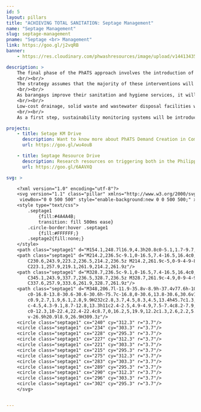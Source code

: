 ```yaml
---
id: 5
layout: pillars
title: "ACHIEVING TOTAL SANITATION: Septage Management"
name: "Septage Management"
slug: septage-management
pname: "Septage <br> Management"
link: https://goo.gl/j2vqRB
banner:
    - https://res.cloudinary.com/phwashresources/image/upload/v1441343521/banner/septage.jpg

description: >
    The final phase of the PhATS approach involves the introduction of the safe management of solid and liquid wastes, including drainage and the recycling and reuse of waste; and the development and strengthening of water quality monitoring systems, allied with the promotion of water supply protection, sanitary surveys, and safe water storage and handling.
    <br/><br/>
    The strategy assumes that the majority of these interventions will be piloted in the most progressive barangays and municipalities, with a focus on barangays that have either graduated to G2 Sustainable Sanitation barangay status, or seem likely to graduate in the near future. The intention is not to promote expensive, high-technology approaches, but to develop and refine simple and appropriate technologies and systems that can be implemented, operated and maintained by resource-scarce local governments in the typhoon-affected areas.
    <br/><br/>
    As barangays improve their sanitation and hygiene services, it will become important to introduce basic water safety planning and public health monitoring systems that are designed to detect major sanitation, hygiene or water supply problems. Point of use water quality testing and response protocols will be developed and piloted in G1 and G2 barangays, accompanied by advocacy to LGUS for the allocation of appropriate budgets and resources to sustain these services.
    <br/><br/>
    Low-cost drainage, solid waste and wastewater disposal facilities will be constructed to demonstrate and promote cost-effective waste management solutions, and encourage LGUs to work towards G3 Total Sanitation Barangay status. Where septic tanks are preferred or required (due to potential contamination of vulnerable groundwater or surface water resources), faecal sludge management (FSM) systems should be introduced. These systems will need to be appropriate for the largely rural contexts in which most implementing partners will be working, focusing on technologies and approaches that can be implemented and maintained by low capacity local governments and small private providers, in recognition that few previous FSM interventions in the Philippines have been either successful or sustainable.
    <br/><br/>
    As a first step, sustainability monitoring systems will be introduced as part of the G2 graduation process, with the aim of tracking what happens to toilet pits and septic tanks as they fill up and start to cause problems – whether pits are emptied or replaced; whether septic tanks are regularly desludged; whether effluent from either toilet pits or septic tanks contaminates local water bodies or open spaces; and whether any removed pit contents or septic sludge are then safely transported, treated or disposed. Improved information on the extent and nature of these sustainability problems will be an important driver for local governments and sanitation stakeholders to finance, develop and implement appropriate solutions in areas that face public health hazards associated with unsafe sanitation and waste management systems.

projects:
    - title: Setage KM Drive
      description: Want to know more about PhATS Demand Creation in Communities? Check out the latest Knowledge Management Pieces!
      url: https://goo.gl/wu4ouB

    - title: Septage Resource Drive
      description: Research resources on triggering both in the Philippines and around the world can be found here.
      url: https://goo.gl/6AAVXQ

svg: >       

    <?xml version="1.0" encoding="utf-8"?>
    <svg version="1.1" class="pillar" xmlns="http://www.w3.org/2000/svg" xmlns:xlink="http://www.w3.org/1999/xlink" x="0px" y="0px"
     viewBox="0 0 500 500" style="enable-background:new 0 0 500 500;" xml:space="preserve">
    <style type="text/css">
    	.septage1
            {fill:#4A4A4B;
            transition: fill 500ms ease}
        .circle-border:hover .septage1
            {fill:#FFFFFF;}
    	.septage2{fill:none;}
    </style>
    <path class="septage1" d="M154.1,248.7l16.9,4.3h20.8c0-5.1,1.7-9.7,4.5-13.4h-42.2V248.7z"/>
    <path class="septage1" d="M214.2,236.5c-9.1,0-16.5,7.4-16.5,16.4c0,9.1,7.4,16.4,16.5,16.4c9.1,0,16.4-7.3,16.4-16.4
    	C230.6,243.9,223.2,236.5,214.2,236.5z M214.2,261.9c-5,0-9-4-9-8.9c0-4.9,4-8.9,9-8.9c4.9,0,9,4,9,8.9
    	C223.1,257.9,219.1,261.9,214.2,261.9z"/>
    <path class="septage1" d="M328.7,236.5c-9.1,0-16.5,7.4-16.5,16.4c0,9.1,7.4,16.4,16.5,16.4c9,0,16.4-7.3,16.4-16.4
    	C345.1,243.9,337.7,236.5,328.7,236.5z M328.7,261.9c-4.9,0-9-4-9-8.9c0-4.9,4-8.9,9-8.9c4.9,0,8.9,4,8.9,8.9
    	C337.6,257.9,333.6,261.9,328.7,261.9z"/>
    <path class="septage1" d="M348,206.7l-11.9-35.8v-8.9h-37.4v77.6h-10.9c-1.6-6.5-3.4-12.2-4.5-15.7c4.7-5.4,7.7-12.3,7.7-20v-11.2
    	c0-16.8-13.8-30.6-30.6-30.6h-75.7c-16.8,0-30.6,13.8-30.6,30.6v11.2c0,16.8,13.8,30.6,30.6,30.6h75.7c5.9,0,11.4-1.8,16.1-4.7
    	c0.9,2.7,1.9,6.1,2.8,9.9H232c2.8,3.7,4.5,8.3,4.5,13.4h45.7c1.3,7.8,1.5,15.6,0.2,21.3c-2.4,10.5-16.6,21.6-24,28.7
    	c-4.5,4.3-9.1,8.7-12.8,13.3h11c2.4-2.5,4.9-4.9,7.5-7.4c8.2-7.9,23.5-22.8,26.2-32.5c1.8-6.6,1.4-15.1,0.2-23.5h15.8
    	c0-12.3,10-22.4,22.4-22.4c8.7,0,16.2,5,19.9,12.2c1.3,2.6,2.2,5.5,2.4,8.6c0,0.5,0.1,1,0.1,1.6H369v-37.3L348,206.7z M309.3,206.7
    	v-26.9h20.9l8.9,26.9H309.3z"/>
    <circle class="septage1" cx="240" cy="312.3" r="3.7"/>
    <circle class="septage1" cx="234" cy="303.3" r="3.7"/>
    <circle class="septage1" cx="228" cy="295.3" r="3.7"/>
    <circle class="septage1" cx="227" cy="312.3" r="3.7"/>
    <circle class="septage1" cx="221" cy="303.3" r="3.7"/>
    <circle class="septage1" cx="215" cy="295.3" r="3.7"/>
    <circle class="septage2" cx="275" cy="312.3" r="3.7"/>
    <circle class="septage1" cx="283" cy="303.3" r="3.7"/>
    <circle class="septage1" cx="289" cy="295.3" r="3.7"/>
    <circle class="septage1" cx="290" cy="312.3" r="3.7"/>
    <circle class="septage1" cx="296" cy="303.3" r="3.7"/>
    <circle class="septage1" cx="302" cy="295.3" r="3.7"/>
    </svg>


---
```

